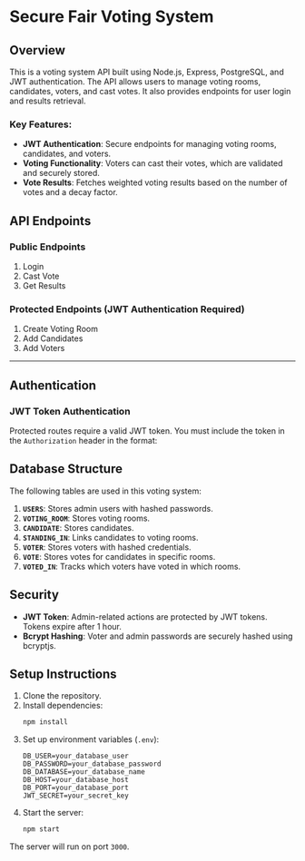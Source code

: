 # Secure Fair Voting System 

## Overview

This is a voting system API built using Node.js, Express, PostgreSQL, and JWT authentication. The API allows users to manage voting rooms, candidates, voters, and cast votes. It also provides endpoints for user login and results retrieval.

### Key Features:
- **JWT Authentication**: Secure endpoints for managing voting rooms, candidates, and voters.
- **Voting Functionality**: Voters can cast their votes, which are validated and securely stored.
- **Vote Results**: Fetches weighted voting results based on the number of votes and a decay factor.
  
## API Endpoints

### Public Endpoints
1. Login
2. Cast Vote
3. Get Results

### Protected Endpoints (JWT Authentication Required)
1. Create Voting Room
2. Add Candidates
3. Add Voters

---

## Authentication

### JWT Token Authentication
Protected routes require a valid JWT token. You must include the token in the `Authorization` header in the format:

## Database Structure

The following tables are used in this voting system:

1. **`USERS`**: Stores admin users with hashed passwords.
2. **`VOTING_ROOM`**: Stores voting rooms.
3. **`CANDIDATE`**: Stores candidates.
4. **`STANDING_IN`**: Links candidates to voting rooms.
5. **`VOTER`**: Stores voters with hashed credentials.
6. **`VOTE`**: Stores votes for candidates in specific rooms.
7. **`VOTED_IN`**: Tracks which voters have voted in which rooms.

## Security

- **JWT Token**: Admin-related actions are protected by JWT tokens. Tokens expire after 1 hour.
- **Bcrypt Hashing**: Voter and admin passwords are securely hashed using bcryptjs.
  
## Setup Instructions

1. Clone the repository.
2. Install dependencies:
    ```bash
    npm install
    ```
3. Set up environment variables (`.env`):
    ```
    DB_USER=your_database_user
    DB_PASSWORD=your_database_password
    DB_DATABASE=your_database_name
    DB_HOST=your_database_host
    DB_PORT=your_database_port
    JWT_SECRET=your_secret_key
    ```
4. Start the server:
    ```bash
    npm start
    ```

The server will run on port `3000`.
